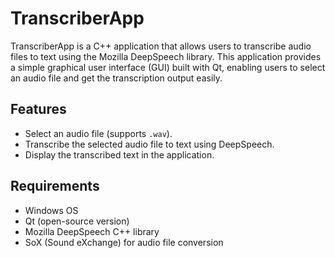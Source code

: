 # TranscriberApp

TranscriberApp is a C++ application that allows users to transcribe audio files to text using the Mozilla DeepSpeech library. This application provides a simple graphical user interface (GUI) built with Qt, enabling users to select an audio file and get the transcription output easily.

## Features

- Select an audio file (supports `.wav`).
- Transcribe the selected audio file to text using DeepSpeech.
- Display the transcribed text in the application.

## Requirements

- Windows OS
- Qt (open-source version)
- Mozilla DeepSpeech C++ library
- SoX (Sound eXchange) for audio file conversion
